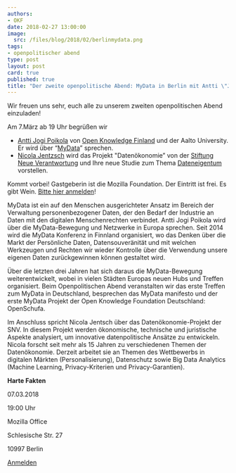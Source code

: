 ```yaml
---
authors: 
- OKF
date: 2018-02-27 13:00:00
image:
  src: /files/blog/2018/02/berlinmydata.png
tags:
- openpolitischer abend
type: post
layout: post
card: true
published: true
title: "Der zweite openpolitische Abend: MyData in Berlin mit Antti \"Jogi\" Poikola und Nicola Jentztsch "
---
```


Wir freuen uns sehr, euch alle zu unserem zweiten openpolitischen Abend einzuladen!

Am 7.März ab 19 Uhr begrüßen wir
* [Antti Jogi Poikola](https://twitter.com/apoikola) von [Open Knowledge Finland](http://okf.fi) und der Aalto University. Er wird über “[MyData](mydata.org)” sprechen. 
* [Nicola Jentzsch](https://www.stiftung-nv.de/de/person/dr-nicola-jentzsch) wird das Projekt "Datenökonomie” von der [Stiftung Neue Verantwortung](https://www.stiftung-nv.de/) und Ihre neue Studie zum Thema [Dateneigentum](https://www.stiftung-nv.de/sites/default/files/nicola_jentzsch_dateneigentum.pdf) vorstellen. 

Kommt vorbei! Gastgeberin ist die Mozilla Foundation. Der Eintritt ist frei. Es gibt Wein. [Bitte hier anmelden](https://www.meetup.com/MyData-Global/events/248091585/)!

MyData ist ein auf den Menschen ausgerichteter Ansatz im Bereich der Verwaltung personenbezogener Daten, der den Bedarf der Industrie an Daten mit den digitalen Menschenrechten verbindet. Antti Jogi Poikola wird über die MyData-Bewegung und Netzwerke in Europa sprechen. Seit 2014 wird die MyData Konferenz in Finnland organisiert, wo das Denken über die Markt der Persönliche Daten, Datensouveränität und mit welchen Werkzeugen und Rechten wir wieder Kontrolle über die Verwendung unsere eigenen Daten zurückgewinnen können gestaltet wird. 

Über die letzten drei Jahren hat sich daraus die MyData-Bewegung weiterentwickelt, wobei in vielen Städten Europas neuen Hubs und Treffen organisiert. Beim Openpolitischen Abend veranstalten wir das erste Treffen zum MyData in Deutschland, besprechen das MyData manifesto und der erste MyData Projekt der Open Knowledge Foundation Deutschland: OpenSchufa. 

Im Anschluss spricht Nicola Jentsch über das Datenökonomie-Projekt der SNV. In diesem Projekt werden ökonomische, technische und juristische Aspekte analysiert, um innovative datenpolitische Ansätze zu entwickeln. Nicola forscht seit mehr als 15 Jahren zu verschiedenen Themen der Datenökonomie. Derzeit arbeitet sie an Themen des Wettbewerbs in digitalen Märkten (Personalisierung), Datenschutz sowie Big Data Analytics (Machine Learning, Privacy-Kriterien und Privacy-Garantien).

**Harte Fakten**

07.03.2018

19:00 Uhr

Mozilla Office

Schlesische Str. 27

10997 Berlin

[Anmelden](https://www.meetup.com/MyData-Global/events/248091585/)
